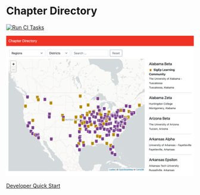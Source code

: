 # Chapter Directory

[![Run CI Tasks](https://github.com/stephenyeargin/chapter-directory-rails/actions/workflows/ci.yml/badge.svg)](https://github.com/stephenyeargin/chapter-directory-rails/actions/workflows/ci.yml)

![screenshot](screenshot.png)

[Developer Quick Start](https://github.com/utmsigep/chapter-directory-rails/wiki/Developer-Quick-Start)
